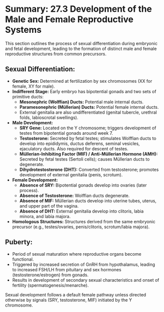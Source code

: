 # Summary: 27.3 Development of the Male and Female Reproductive Systems

This section outlines the process of sexual differentiation during embryonic and fetal development, leading to the formation of distinct male and female reproductive structures from common precursors.

## Sexual Differentiation:

*   **Genetic Sex:** Determined at fertilization by sex chromosomes (XX for female, XY for male).
*   **Indifferent Stage:** Early embryo has bipotential gonads and two sets of primitive ducts:
    *   **Mesonephric (Wolffian) Ducts:** Potential male internal ducts.
    *   **Paramesonephric (Müllerian) Ducts:** Potential female internal ducts.
    *   External genitalia are also undifferentiated (genital tubercle, urethral folds, labioscrotal swellings).
*   **Male Development:**
    *   **SRY Gene:** Located on the Y chromosome; triggers development of testes from bipotential gonads around week 7.
    *   **Testosterone:** Secreted by fetal testes; stimulates Wolffian ducts to develop into epididymis, ductus deferens, seminal vesicles, ejaculatory ducts. Also required for descent of testes.
    *   **Müllerian-Inhibiting Factor (MIF) / Anti-Müllerian Hormone (AMH):** Secreted by fetal testes (Sertoli cells); causes Müllerian ducts to degenerate.
    *   **Dihydrotestosterone (DHT):** Converted from testosterone; promotes development of external genitalia (penis, scrotum).
*   **Female Development:**
    *   **Absence of SRY:** Bipotential gonads develop into ovaries (later process).
    *   **Absence of Testosterone:** Wolffian ducts degenerate.
    *   **Absence of MIF:** Müllerian ducts develop into uterine tubes, uterus, and upper part of the vagina.
    *   **Absence of DHT:** External genitalia develop into clitoris, labia minora, and labia majora.
*   **Homologous Structures:** Structures derived from the same embryonic precursor (e.g., testes/ovaries, penis/clitoris, scrotum/labia majora).

## Puberty:

*   Period of sexual maturation where reproductive organs become functional.
*   Triggered by increased secretion of GnRH from hypothalamus, leading to increased FSH/LH from pituitary and sex hormones (testosterone/estrogen) from gonads.
*   Results in development of secondary sexual characteristics and onset of fertility (spermatogenesis/menarche).

Sexual development follows a default female pathway unless directed otherwise by signals (SRY, testosterone, MIF) initiated by the Y chromosome.
